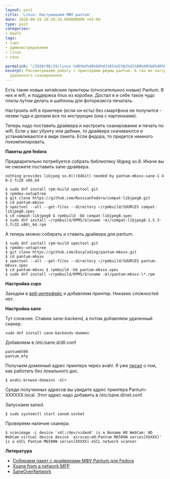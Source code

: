 ```yaml
---
layout: post
title: 'Linux: Настраиваем МФУ pantum'
date: 2020-08-29 18:58:34.000000000 +03:00
type: post
categories:
- HowTo
tags:
- cups
- администрирование
- linux
- sane

permalink: "/2020/08/29/linux-%d0%bd%d0%b0%d1%81%d1%82%d1%80%d0%b0%d0%b8%d0%b2%d0%b0%d0%b5%d0%bc-%d0%bc%d1%84%d1%83-pantum/"
excerpt: Рассматриваем работу с принтерами фирмы pantum. А так же настройку sane для
  удаленного сканирования.
---
```


Есть такие новые китайские принтеры (относительноо новые) Pantum. В них и wifi, и поддержка linux из коробки. Достал я и себе такое чудо платы лутом делать и шаблоны для фоторезиста печатать.

Настроить wifi в принтере (если он есть) без смартфона не получится - лезем туда и делаем все по инструкции (она с картинками).

Теперь надо поставить драйвера и настроить сканирование и печать по wifi. Если у вас убунту или дебиан, то драйвера скачиваются и устанавливаются в виде пакета. Если федора, то придется немного покомпилировать.

**Пакеты для fedora**

Предварительно потребуется собрать библиотеку libjpeg so.8. Иначе вы не сможете поставить sane-драйвера.

```
nothing provides libjpeg so.8()(64bit) needed by pantum-m6xxx-sane-1 4 0-2 fc28 x86_64
```

```shell
$ sudo dnf install rpm-build spectool git
$ rpmdev-setuptree
$ git clone https://github.com/RussianFedora/compat-libjpeg8.git
$ cd pantum-m6xxx
$ spectool --all --get-files --directory ~/rpmbuild/SOURCES compat-libjpeg8.spec
$ cd compat-libjpeg8 $ rpmbuild -bb compat-libjpeg8.spec
$ sudo dnf install ~/rpmbuild/RPMS/$(uname -m)/compat-libjpeg8-1.5.3-3.fc32.x86\_64.rpm
```

А теперь можно собирать и ставить драйвера для pantum.

```shell
$ sudo dnf install rpm-build spectool git
$ rpmdev-setuptree
$ git clone https://github.com/EasyCoding/pantum-m6xxx.git
$ cd pantum-m6xxx
$ spectool --all --get-files --directory ~/rpmbuild/SOURCES pantum-m6xxx.spec
$ cd pantum-m6xxx $ rpmbuild -bb pantum-m6xxx.spec
$ sudo dnf install ~/rpmbuild/RPMS/$(uname -m)/pantum-m6xxx-\*.rpm
```

**Настройка cups**

Заходим в [веб-интерфейс](http://localhost:631/) и добавляем принтер. Никаких сложностей нет.

**Настройка sane**

Тут сложнее. Ставим sane-backend, а потом добавляем удаленный сканер.

```shell
sudo dnf install sane-backends-daemon
```

Добавляем в /etc/sane.d/dll.conf

```text
pantum6500
pantum_mfp
```

Получаем доменный адрес принтера через avahi. Я уже [писал](https://russianpenguin.ru/2016/04/08/%d0%ba%d0%b0%d0%ba-%d0%b6%d0%b8%d1%82%d1%8c-%d0%b2-%d0%bb%d0%be%d0%ba%d0%b0%d0%bb%d1%8c%d0%bd%d0%be%d0%b9-%d1%81%d0%b5%d1%82%d0%b8-%d0%b1%d0%b5%d0%b7-dns/) о том, как работать без локального днс.

```shell
$ avahi-browse-domains -alr
```

Среди полученных адресов вы увидите адрес принтера Pantum-XXXXXX.local. Этот адрес надо добавить в /etc/sane.d/net.conf.

Запускаем saned.

```shell
$ sudo systemctl start saned.socket
```

Проверяем наличие сканера.

```shell
$ scanimage -L device `v4l:/dev/video0' is a Noname HD WebCam: HD WebCam virtual device device `airscan:e0:Pantum M6500W series[XXXXX]' is a eSCL Pantum M6500W series[XXXXX] eSCL network scanner
```

**Литература**
* [Собираем пакет с драйверами МФУ Pantum для Fedora](https://www.easycoding.org/2018/02/11/sobiraem-paket-s-drajverami-mfu-pantum-dlya-fedora.html)
* [Xsane from a network MFP](https://forums.linuxmint.com/viewtopic.php?p=1204049&sid=68afd6af54d2b9f15fa0394439fe43ac#p1204049)
* [SaneOverNetwork](https://wiki.debian.org/SaneOverNetwork)
